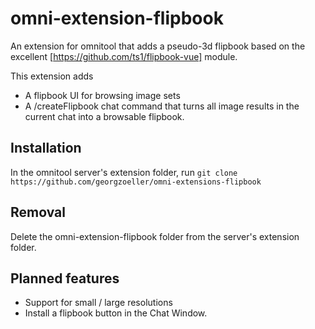 # omni-extension-flipbook

An extension for omnitool that adds a pseudo-3d flipbook based on the excellent [https://github.com/ts1/flipbook-vue] module.

This extension adds

* A flipbook UI for browsing image sets
* A /createFlipbook chat command that turns all image results in the current chat into a browsable flipbook.

## Installation

In the omnitool server's extension folder, run ```git clone https://github.com/georgzoeller/omni-extensions-flipbook```


## Removal

Delete the omni-extension-flipbook folder from the server's extension folder.


## Planned features

* Support for small / large resolutions
* Install a flipbook button in the Chat Window.

